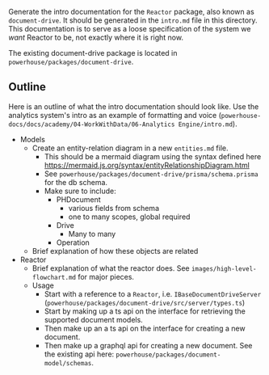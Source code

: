 Generate the intro documentation for the `Reactor` package, also known as `document-drive`. It should be generated in the `intro.md` file in this directory. This documentation is to serve as a loose specification of the system we _want_ Reactor to be, not exactly where it is right now.

The existing document-drive package is located in `powerhouse/packages/document-drive`.

## Outline

Here is an outline of what the intro documentation should look like. Use the analytics system's intro as an example of formatting and voice (`powerhouse-docs/docs/academy/04-WorkWithData/06-Analytics Engine/intro.md`).

- Models
  - Create an entity-relation diagram in a new `entities.md` file.
    - This should be a mermaid diagram using the syntax defined here https://mermaid.js.org/syntax/entityRelationshipDiagram.html 
    - See `powerhouse/packages/document-drive/prisma/schema.prisma` for the db schema.
    - Make sure to include:
      - PHDocument
        - various fields from schema
        - one to many scopes, global required
      - Drive
        - Many to many
      - Operation
  - Brief explanation of how these objects are related
- Reactor
  - Brief explanation of what the reactor does. See `images/high-level-flowchart.md` for major pieces.
  - Usage
    - Start with a reference to a `Reactor`, i.e. `IBaseDocumentDriveServer` (`powerhouse/packages/document-drive/src/server/types.ts`)
    - Start by making up a ts api on the interface for retrieving the supported document models.
    - Then make up an a ts api on the interface for creating a new document.
    - Then make up a graphql api for creating a new document. See the existing api here: `powerhouse/packages/document-model/schemas`.